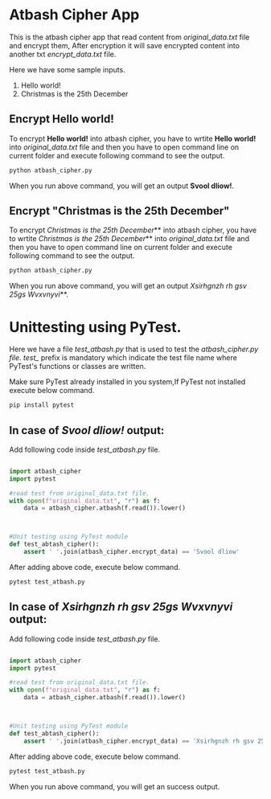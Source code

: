# Atbash Cipher App

This is the atbash cipher app that read content from *original_data.txt* file and encrypt them, After encryption it will save encrypted content into another txt *encrypt_data.txt* file.

Here we have some sample inputs.
1. Hello world!
2. Christmas is the 25th December

## Encrypt Hello world!
To encrypt **Hello world!** into atbash cipher, you have to wrtite **Hello world!** into *original_data.txt* file and then you have to open command line on current folder and execute following command to see the output.

```python 
python atbash_cipher.py
```
When you run above command, you will get an output **Svool dliow!**.

## Encrypt "Christmas is the 25th December"

To encrypt _Christmas is the 25th December_** into atbash cipher, you have to wrtite _Christmas is the 25th December_** into *original_data.txt* file and then you have to open command line on current folder and execute following command to see the output.

```python 
python atbash_cipher.py
```

When you run above command, you will get an output _Xsirhgnzh rh gsv 25gs Wvxvnyvi_**.

# Unittesting using PyTest.
Here we have a file *test_atbash.py* that is used to test the *atbash_cipher.py file*. *test_* prefix is mandatory which indicate the test file name where PyTest's functions or classes are written.

Make sure PyTest already installed in you system,If PyTest not installed execute below command.

```python
pip install pytest
```

## In case of *Svool dliow!* output:
Add following code inside *test_atbash.py* file.
```python 

import atbash_cipher
import pytest

#read test from original_data.txt file.
with open(f"original_data.txt", "r") as f:
	data = atbash_cipher.atbash(f.read()).lower()



#Unit testing using PyTest module
def test_abtash_cipher():
	assert ' '.join(atbash_cipher.encrypt_data) == 'Svool dliow'

```

After adding above code, execute below command.

```python
pytest test_atbash.py 
```


## In case of *Xsirhgnzh rh gsv 25gs Wvxvnyvi* output:

Add following code inside *test_atbash.py* file.

```python 

import atbash_cipher
import pytest

#read test from original_data.txt file.
with open(f"original_data.txt", "r") as f:
	data = atbash_cipher.atbash(f.read()).lower()



#Unit testing using PyTest module
def test_abtash_cipher():
	assert ' '.join(atbash_cipher.encrypt_data) == 'Xsirhgnzh rh gsv 25gs Wvxvnyvi'

```


After adding above code, execute below command.


```python
pytest test_atbash.py 
```

When you run above command, you will get an success output.





